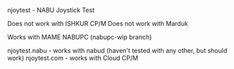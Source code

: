 njoytest - NABU Joystick Test

Does not work with ISHKUR CP/M
Does not work with Marduk

Works with MAME NABUPC (nabupc-wip branch)

njoytest.nabu - works with nabud (haven't tested with any other, but should work)
njoytest.com - works with Cloud CP/M

